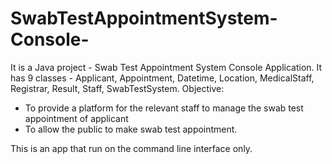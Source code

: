 # SwabTestAppointmentSystem-Console-

It is a Java project - Swab Test Appointment System Console Application.
It has 9 classes - Applicant, Appointment, Datetime, Location, MedicalStaff, Registrar, Result, Staff, SwabTestSystem.
Objective: 
- To provide a platform for the relevant staff to manage the swab test appointment of applicant
- To allow the public to make swab test appointment.

This is an app that run on the command line interface only.
